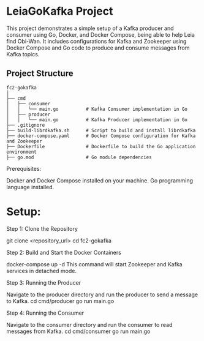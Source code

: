 # LeiaGoKafka Project

This project demonstrates a simple setup of a Kafka producer and consumer using Go, Docker, and Docker Compose, being able to help Leia find Obi-Wan. It includes configurations for Kafka and Zookeeper using Docker Compose and Go code to produce and consume messages from Kafka topics.

## Project Structure

```plaintext
fc2-gokafka
│
├── cmd
│   ├── consumer
│   │   └── main.go          # Kafka Consumer implementation in Go
│   ├── producer
│   │   └── main.go          # Kafka Producer implementation in Go
├── .gitignore
├── build-librdkafka.sh      # Script to build and install librdkafka
├── docker-compose.yaml      # Docker Compose configuration for Kafka and Zookeeper
├── Dockerfile               # Dockerfile to build the Go application environment
├── go.mod                   # Go module dependencies
```

Prerequisites:

Docker and Docker Compose installed on your machine.
Go programming language installed.

# Setup:

Step 1: Clone the Repository

git clone <repository_url>
cd fc2-gokafka

Step 2: Build and Start the Docker Containers

docker-compose up -d
This command will start Zookeeper and Kafka services in detached mode.

Step 3: Running the Producer

Navigate to the producer directory and run the producer to send a message to Kafka.
cd cmd/producer
go run main.go

Step 4: Running the Consumer

Navigate to the consumer directory and run the consumer to read messages from Kafka.
cd cmd/consumer
go run main.go
